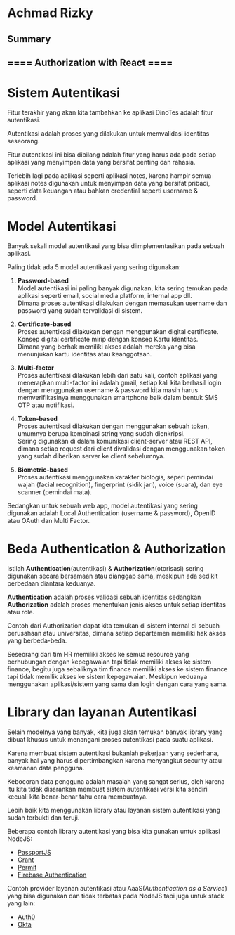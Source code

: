 # Achmad Rizky

## Summary

## ==== Authorization with React ====

# Sistem Autentikasi

Fitur terakhir yang akan kita tambahkan ke aplikasi DinoTes adalah fitur autentikasi.

Autentikasi adalah proses yang dilakukan untuk memvalidasi identitas seseorang.

Fitur autentikasi ini bisa dibilang adalah fitur yang harus ada pada setiap aplikasi yang menyimpan data yang bersifat penting dan rahasia.

Terlebih lagi pada aplikasi seperti aplikasi notes, karena hampir semua aplikasi notes digunakan untuk menyimpan data yang bersifat pribadi, seperti data keuangan atau bahkan credential seperti username & password.

# [](https://devsaurus.com/authentication#model-autentikasi)Model Autentikasi

Banyak sekali model autentikasi yang bisa diimplementasikan pada sebuah aplikasi.

Paling tidak ada 5 model autentikasi yang sering digunakan:

1.  **Password-based**  
    Model autentikasi ini paling banyak digunakan, kita sering temukan pada aplikasi seperti email, social media platform, internal app dll.  
    Dimana proses autentikasi dilakukan dengan memasukan username dan password yang sudah tervalidasi di sistem.
2.  **Certificate-based**  
    Proses autentikasi dilakukan dengan menggunakan digital certificate.  
    Konsep digital certificate mirip dengan konsep Kartu Identitas.  
    Dimana yang berhak memiliki akses adalah mereka yang bisa menunjukan kartu identitas atau keanggotaan.
3.  **Multi-factor**  
    Proses autentikasi dilakukan lebih dari satu kali, contoh aplikasi yang menerapkan multi-factor ini adalah gmail, setiap kali kita berhasil login dengan menggunakan username & password kita masih harus memverifikasinya menggunakan smartphone baik dalam bentuk SMS OTP atau notifikasi.
4.  **Token-based**  
    Proses autentikasi dilakukan dengan menggunakan sebuah token, umumnya berupa kombinasi string yang sudah dienkripsi.  
    Sering digunakan di dalam komunikasi client-server atau REST API, dimana setiap request dari client divalidasi dengan menggunakan token yang sudah diberikan server ke client sebelumnya.

5.  **Biometric-based**  
    Proses autentikasi menggunakan karakter biologis, seperi pemindai wajah (facial recognition), fingerprint (sidik jari), voice (suara), dan eye scanner (pemindai mata).

Sedangkan untuk sebuah web app, model autentikasi yang sering digunakan adalah Local Authentication (username & password), OpenID atau OAuth dan Multi Factor.

# [](https://devsaurus.com/authentication#beda-authentication--authorization)Beda Authentication & Authorization

Istilah **Authentication**(autentikasi) & **Authorization**(otorisasi) sering digunakan secara bersamaan atau dianggap sama, meskipun ada sedikit perbedaan diantara keduanya.

**Authentication** adalah proses validasi sebuah identitas sedangkan **Authorization** adalah proses menentukan jenis akses untuk setiap identitas atau role.

Contoh dari Authorization dapat kita temukan di sistem internal di sebuah perusahaan atau universitas, dimana setiap departemen memiliki hak akses yang berbeda-beda.

Seseorang dari tim HR memiliki akses ke semua resource yang berhubungan dengan kepegawaian tapi tidak memiliki akses ke sistem finance, begitu juga sebaliknya tim finance memiliki akses ke sistem finance tapi tidak memilik akses ke sistem kepegawaian. Meskipun keduanya menggunakan aplikasi/sistem yang sama dan login dengan cara yang sama.

# [](https://devsaurus.com/authentication#library-dan-layanan-autentikasi)Library dan layanan Autentikasi

Selain modelnya yang banyak, kita juga akan temukan banyak library yang dibuat khusus untuk menangani proses autentikasi pada suatu aplikasi.

Karena membuat sistem autentikasi bukanlah pekerjaan yang sederhana, banyak hal yang harus dipertimbangkan karena menyangkut security atau keamanan data pengguna.

Kebocoran data pengguna adalah masalah yang sangat serius, oleh karena itu kita tidak disarankan membuat sistem autentikasi versi kita sendiri kecuali kita benar-benar tahu cara membuatnya.

Lebih baik kita menggunakan library atau layanan sistem autentikasi yang sudah terbukti dan teruji.

Beberapa contoh library autentikasi yang bisa kita gunakan untuk aplikasi NodeJS:

- [PassportJS](http://www.passportjs.org/)
- [Grant](https://github.com/simov/grant)
- [Permit](https://github.com/ianstormtaylor/permit)
- [Firebase Authentication](https://firebase.google.com/)

Contoh provider layanan autentikasi atau AaaS(_Authentication as a Service_) yang bisa digunakan dan tidak terbatas pada NodeJS tapi juga untuk stack yang lain:

- [Auth0](http://auth0.com/)
- [Okta](http://okta.com/)
